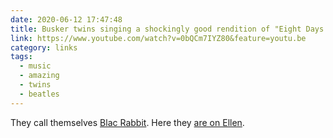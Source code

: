```yaml
---
date: 2020-06-12 17:47:48
title: Busker twins singing a shockingly good rendition of "Eight Days a Week"
link: https://www.youtube.com/watch?v=0bQCm7IYZ80&feature=youtu.be
category: links
tags:
  - music
  - amazing
  - twins
  - beatles
---
```


They call themselves [Blac Rabbit](https://www.youtube.com/channel/UCC_n8ljNu3yoA-0IbQ0mu5A). Here they [are on Ellen](https://www.youtube.com/watch?v=8-wPBTqn7ac).